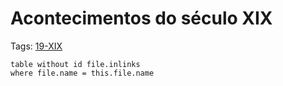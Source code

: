 # Acontecimentos do século XIX

Tags: [19-XIX](../19-XIX.md)

```dataview
table without id file.inlinks
where file.name = this.file.name
```
